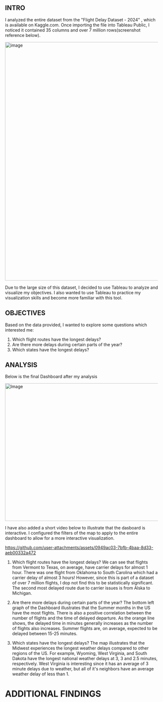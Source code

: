## INTRO

I analyzed the entire dataset from the "Flight Delay Dataset - 2024" , which is available on Kaggle.com.
Once importing the file into Tableau Public, I noticed it contained 35 columns and over 7 million rows(screenshot reference below).

<img width="3060" height="785" alt="image" src="https://github.com/user-attachments/assets/7c350ffa-4267-476c-8859-5bd4366f074e" />


Due to the large size of this dataset, I decided to use Tableau to analyze and visualize my objectives.
I also wanted to use Tableau to practice my visualization skills and become more familiar with this tool.

## OBJECTIVES

Based on the data provided, I wanted to explore some questions which interested me:
1. Which flight routes have the longest delays?
2. Are there more delays during certain parts of the year?
3. Which states have the longest delays?

## ANALYSIS

Below is the final Dashboard after my analysis

<img width="803" height="453" alt="Image" src="https://github.com/user-attachments/assets/90a6170c-53c4-4b73-94fe-9dae7a599a76" />



I have also added a short video below to illustrate that the dasboard is interactive. I configured the filters of the map to apply to the entire dashboard to allow for a more interactive visualization.

https://github.com/user-attachments/assets/0949ac03-7bfb-4baa-8d33-aeb00332a472



1. Which flight routes have the longest delays?
We can see that flights from Vermont to Texas, on average, have carrier delays for almost 1 hour.
There was one flight from Oklahoma to South Carolina which had a carrier delay of almost 3 hours! However, since this is part of a dataset of over 7 million flights, I dop not find this to be statistically significant.
The second most delayed route due to carrier issues is from Alska to Michigan.

2. Are there more delays during certain parts of the year?
The bottom left graph of the Dashboard illustrates that the Summer months in the US have the most flights. There is also a positive correlation between the number of flights and the time of delayed departure. As the orange line shows, the delayed time in minutes generally increases as the number of flights also increases. Summer flights are, on average, expected to be delayed between 15-25 minutes.

3. Which states have the longest delays?
The map illustrates that the Midwest experiences the longest weather delays compared to other regions of the US. For example, Wyoming, West Virginia, and South Dakota have the longest national weather delays at 3, 3 and 2.5 minutes, respectively.
West Virginia is interesting since it has an average of 3 minute delays due to weather, but all of it's neighbors have an average weather delay of less than 1. 


# ADDITIONAL FINDINGS
